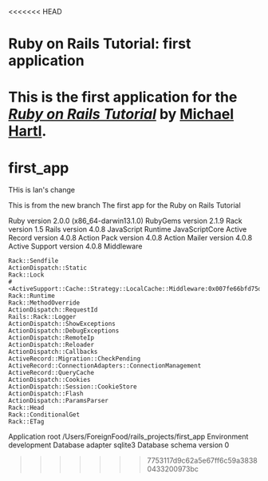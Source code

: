 <<<<<<< HEAD
# Ruby on Rails Tutorial: first application

This is the first application for the
[*Ruby on Rails Tutorial*](http://railstutorial.org/)
by [Michael Hartl](http://michaelhartl.com/).
=======
first_app
=========
THis is Ian's change

This is from the new branch
The first app for the Ruby on Rails Tutorial

Ruby version	2.0.0 (x86_64-darwin13.1.0)
RubyGems version	2.1.9
Rack version	1.5
Rails version	4.0.8
JavaScript Runtime	JavaScriptCore
Active Record version	4.0.8
Action Pack version	4.0.8
Action Mailer version	4.0.8
Active Support version	4.0.8
Middleware

    Rack::Sendfile
    ActionDispatch::Static
    Rack::Lock
    #<ActiveSupport::Cache::Strategy::LocalCache::Middleware:0x007fe66bfd75d8>
    Rack::Runtime
    Rack::MethodOverride
    ActionDispatch::RequestId
    Rails::Rack::Logger
    ActionDispatch::ShowExceptions
    ActionDispatch::DebugExceptions
    ActionDispatch::RemoteIp
    ActionDispatch::Reloader
    ActionDispatch::Callbacks
    ActiveRecord::Migration::CheckPending
    ActiveRecord::ConnectionAdapters::ConnectionManagement
    ActiveRecord::QueryCache
    ActionDispatch::Cookies
    ActionDispatch::Session::CookieStore
    ActionDispatch::Flash
    ActionDispatch::ParamsParser
    Rack::Head
    Rack::ConditionalGet
    Rack::ETag

Application root	/Users/ForeignFood/rails_projects/first_app
Environment	development
Database adapter	sqlite3
Database schema version	0
>>>>>>> 7753117d9c62a5e67ff6c59a38380433200973bc
